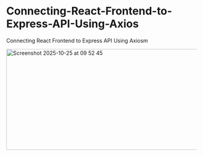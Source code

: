 # Connecting-React-Frontend-to-Express-API-Using-Axios
Connecting React Frontend to Express API Using Axiosm


<img width="795" height="268" alt="Screenshot 2025-10-25 at 09 52 45" src="https://github.com/user-attachments/assets/e418f3aa-a4c6-431b-8c71-e0f380021b0d" />

